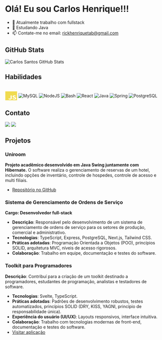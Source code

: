 # Olá! Eu sou Carlos Henrique!!!

- 🔭 Atualmente trabalho com fullstack
- 🌱 Estudando Java
- 📫 Contate-me no email: [rickhenriquetab@gmail.com](mailto:rickhenriquetab@gmail.com)

## GitHub Stats

![Carlos Santos GitHub Stats](https://github-readme-stats.vercel.app/api?username=caarloshenriq&show_icons=true&theme=github_dark&count_private=true)

## Habilidades

<div style="display: inline_block"><br>
  <img align="center" alt="JS" height="30" width="40" src="https://raw.githubusercontent.com/devicons/devicon/master/icons/javascript/javascript-plain.svg">
  <img align="center" alt="MySQL" height="30" width="40" src="https://cdn.jsdelivr.net/gh/devicons/devicon/icons/mysql/mysql-original-wordmark.svg" />
  <img align="center" alt="NodeJS" height="30" width="40" src="https://cdn.jsdelivr.net/gh/devicons/devicon/icons/nodejs/nodejs-original.svg" />
  <img align="center" alt="Bash" height="30" width="40" src="https://cdn.jsdelivr.net/gh/devicons/devicon/icons/bash/bash-original.svg" />
  <img align="center" alt="React" height="30" width="40" src="https://cdn.jsdelivr.net/gh/devicons/devicon/icons/react/react-original-wordmark.svg"/>
  <img align="center" alt="Java" height="30" width="40" src="https://cdn.jsdelivr.net/gh/devicons/devicon/icons/java/java-original.svg"/>
  <img align="center" alt="Spring" height="30" width="40" src="https://cdn.jsdelivr.net/gh/devicons/devicon/icons/spring/spring-original.svg"/>
  <img align="center" alt="PostgreSQL" height="30" width="40" src="https://cdn.jsdelivr.net/gh/devicons/devicon/icons/postgresql/postgresql-original.svg"/>
</div>

## Contato

<div>
  <a href="mailto:rickhenriquetab@gmail.com"><img src="https://img.shields.io/badge/-Gmail-%23333?style=for-the-badge&logo=gmail&logoColor=white" target="_blank"></a>
  <a href="https://www.linkedin.com/in/carlos-henrique-dos-santos-b69820230/" target="_blank"><img src="https://img.shields.io/badge/-LinkedIn-%230077B5?style=for-the-badge&logo=linkedin&logoColor=white" target="_blank"></a> 
</div>

## Projetos

### Uniroom
**Projeto acadêmico desenvolvido em Java Swing juntamente com Hibernate.** O software realiza o gerenciamento de reservas de um hotel, incluindo opções de inventário, controle de hospedes, controle de acesso e multi filiais.
- [Repositório no GitHub](https://github.com/FelipeNegrelle/uniRoom) 

### Sistema de Gerenciamento de Ordens de Serviço
**Cargo: Desenvolvedor full-stack**
- **Descrição**: Responsável pelo desenvolvimento de um sistema de gerenciamento de ordens de serviço para os setores de produção, comercial e administrativo.
- **Tecnologias**: TypeScript, Express, PostgreSQL, Next.js, Tailwind CSS.
- **Práticas adotadas**: Programação Orientada a Objetos (POO), princípios SOLID, arquitetura MVC, níveis de acesso rigorosos.
- **Colaboração**: Trabalho em equipe, documentação e testes do software.

### Toolkit para Programadores
**Descrição**: Contribuí para a criação de um toolkit destinado a programadores, estudantes de programação, analistas e testadores de software.
- **Tecnologias**: Svelte, TypeScript.
- **Práticas adotadas**: Padrões de desenvolvimento robustos, testes automatizados, princípios SOLID (DRY, KISS, YAGNI, princípio de responsabilidade única).
- **Experiência do usuário (UI/UX)**: Layouts responsivos, interface intuitiva.
- **Colaboração**: Trabalho com tecnologias modernas de front-end, documentação e testes do software.
- [Visitar aplicação](https://toolkit.codeowner.com.br/)


